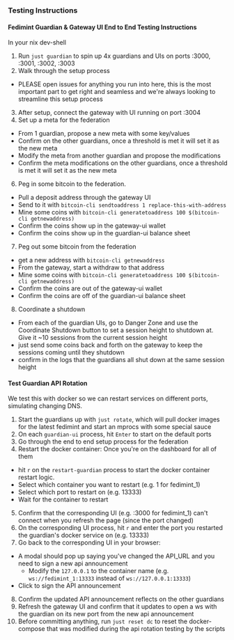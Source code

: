 ### Testing Instructions

#### Fedimint Guardian & Gateway UI End to End Testing Instructions

In your nix dev-shell

1. Run `just guardian` to spin up 4x guardians and UIs on ports :3000, :3001, :3002, :3003
2. Walk through the setup process

- PLEASE open issues for anything you run into here, this is the most important part to get right and seamless and we're always looking to streamline this setup process

3. After setup, connect the gateway with UI running on port :3004
4. Set up a meta for the federation

- From 1 guardian, propose a new meta with some key/values
- Confirm on the other guardians, once a threshold is met it will set it as the new meta
- Modify the meta from another guardian and propose the modifications
- Confirm the meta modifications on the other guardians, once a threshold is met it will set it as the new meta

6. Peg in some bitcoin to the federation.

- Pull a deposit address through the gateway UI
- Send to it with `bitcoin-cli sendtoaddress 1 replace-this-with-address`
- Mine some coins with `bitcoin-cli generatetoaddress 100 $(bitcoin-cli getnewaddress)`
- Confirm the coins show up in the gateway-ui wallet
- Confirm the coins show up in the guardian-ui balance sheet

7. Peg out some bitcoin from the federation

- get a new address with `bitcoin-cli getnewaddress`
- From the gateway, start a withdraw to that address
- Mine some coins with `bitcoin-cli generatetoaddress 100 $(bitcoin-cli getnewaddress)`
- Confirm the coins are out of the gateway-ui wallet
- Confirm the coins are off of the guardian-ui balance sheet

8. Coordinate a shutdown

- From each of the guardian UIs, go to Danger Zone and use the Coordinate Shutdown button to set a session height to shutdown at. Give it ~10 sessions from the current session height
- just send some coins back and forth on the gateway to keep the sessions coming until they shutdown
- confirm in the logs that the guardians all shut down at the same session height

#### Test Guardian API Rotation

We test this with docker so we can restart services on different ports, simulating changing DNS.

1. Start the guardians up with `just rotate`, which will pull docker images for the latest fedimint and start an mprocs with some special sauce
2. On each `guardian-ui` process, hit `Enter` to start on the default ports
3. Go through the end to end setup process for the federation
4. Restart the docker container: Once you're on the dashboard for all of them

- hit `r` on the `restart-guardian` process to start the docker container restart logic.
- Select which container you want to restart (e.g. 1 for fedimint_1)
- Select which port to restart on (e.g. 13333)
- Wait for the container to restart

5. Confirm that the corresponding UI (e.g. :3000 for fedimint_1) can't connect when you refresh the page (since the port changed)
6. On the corresponding UI process, hit `r` and enter the port you restarted the guardian's docker service on (e.g. 13333)
7. Go back to the corresponding UI in your browser:

- A modal should pop up saying you've changed the API_URL and you need to sign a new api announcement
  - Modify the `127.0.0.1` to the container name (e.g. `ws://fedimint_1:13333` instead of `ws://127.0.0.1:13333`)
- Click to sign the API announcement

8. Confirm the updated API announcement reflects on the other guardians
9. Refresh the gateway UI and confirm that it updates to open a ws with the guardian on its new port from the new api announcement
10. Before committing anything, run `just reset dc` to reset the docker-compose that was modified during the api rotation testing by the scripts
